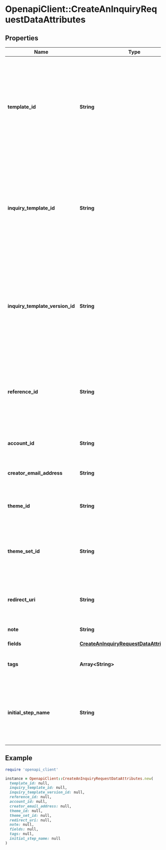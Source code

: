 # OpenapiClient::CreateAnInquiryRequestDataAttributes

## Properties

| Name | Type | Description | Notes |
| ---- | ---- | ----------- | ----- |
| **template_id** | **String** | Template ID for flow requirements (use this field if your template ID starts with &#x60;tmpl_&#x60;). *You must pass in either template-id OR inquiry-template-id OR inquiry-template-version-id* | [optional] |
| **inquiry_template_id** | **String** | Template ID for flow requirements (use this field if your template ID starts with &#x60;itmpl_&#x60;). *You must pass in either template-id OR inquiry-template-id OR inquiry-template-version-id* | [optional] |
| **inquiry_template_version_id** | **String** | Template Version ID for flow requirements (begins with &#x60;itmplv_&#x60;). *You must pass in either template-id OR inquiry-template-id OR inquiry-template-version-id* | [optional] |
| **reference_id** | **String** | Reference ID to refer to an entity in your user model. This field is deprecated in favor of &#x60;meta.auto-create-account-reference-id&#x60;. | [optional] |
| **account_id** | **String** | Account ID to associate with this inquiry | [optional] |
| **creator_email_address** | **String** | Email of the user creating this inquiry in the organization | [optional] |
| **theme_id** | **String** | Theme ID for styling. Only available for Legacy 2.0 Inquiries. | [optional] |
| **theme_set_id** | **String** | BETA FEATURE -- Theme Set ID for styling. Only available for Dynamic Flow Inquiries. | [optional] |
| **redirect_uri** | **String** | If using the Hosted flow, redirect to this URL after completion | [optional] |
| **note** | **String** | Unstructured field for your custom use | [optional] |
| **fields** | [**CreateAnInquiryRequestDataAttributesFields**](CreateAnInquiryRequestDataAttributesFields.md) |  | [optional] |
| **tags** | **Array&lt;String&gt;** | A list of tag names to be associated with the Inquiry. | [optional] |
| **initial_step_name** | **String** | BETA FEATURE -- Specify an alternate initial step. Only available for Dynamic Flow Inquiries. | [optional] |

## Example

```ruby
require 'openapi_client'

instance = OpenapiClient::CreateAnInquiryRequestDataAttributes.new(
  template_id: null,
  inquiry_template_id: null,
  inquiry_template_version_id: null,
  reference_id: null,
  account_id: null,
  creator_email_address: null,
  theme_id: null,
  theme_set_id: null,
  redirect_uri: null,
  note: null,
  fields: null,
  tags: null,
  initial_step_name: null
)
```

